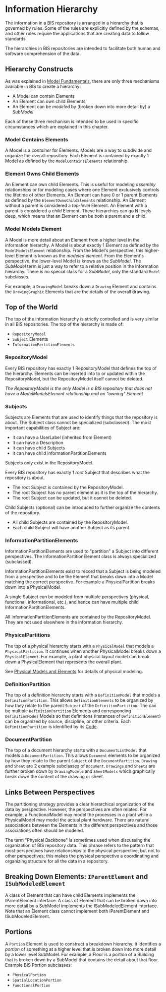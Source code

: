 # Information Hierarchy

<!-- TODO: Some of the information in this chapter will likely be moved to [Model Fundamentals](./model-fundamentals.md). It will be natural to have links from this chapter to that one. -->

The information in a BIS repository is arranged in a hierarchy that is governed by rules. Some of the rules are explicitly defined by the schemas, and other rules require the applications that are creating data to follow standards.

The hierarchies in BIS repositories are intended to facilitate both human and software comprehension of the data.

## Hierarchy Constructs

As was explained in [Model Fundamentals](./model-fundamentals.md), there are only three mechanisms available in BIS to create a hierarchy:

* A Model can contain Elements
* An Element can own child Elements
* An Element can be *modeled* by (broken down into more detail by) a *SubModel*

Each of these three mechanism is intended to be used in specific circumstances which are explained in this chapter.

### Model Contains Elements

A Model is a *container* for Elements.
Models are a way to subdivide and organize the overall repository.
Each Element is contained by exactly 1 Model as defined by the `ModelContainsElements` relationship.

### Element Owns Child Elements

An Element can own child Elements.
This is useful for modeling *assembly* relationships or for modeling cases where one Element exclusively controls the lifetime of other Elements.
An Element can have 0 or 1 parent Elements as defined by the `ElementOwnsChildElements` relationship.
An Element without a parent is considered a *top-level* Element.
An Element with a parent is considered a *child* Element.
These hierarchies can go N levels deep, which means that an Element can be both a parent and a child.

### Model Models Element

A Model is more detail about an Element from a higher level in the information hierarchy.
A Model is about exactly 1 Element as defined by the `ModelModelsElement` relationship.
From the Model's perspective, this higher-level Element is known as the *modeled element*.
From the Element's perspective, the lower-level Model is knows as the *SubModel*.
The *SubModel* term is just a way to refer to a relative position in the information hierarchy.
There is no special class for a *SubModel*, only the standard `Model` subclasses.

For example, a `DrawingModel` breaks down a `Drawing` Element and contains the `DrawingGraphic` Elements that are the details of the overall drawing.

<!-- TODO: insert figure -->

## Top of the World

The top of the information hierarchy is strictly controlled and is very similar in all BIS repositories. The top of the hierarchy is made of:

* `RepositoryModel`
* `Subject` Elements
* `InformationPartitionElements`

<!-- TODO
The following figure shows a simple example of a the top of the hierarchy.
TODO: add figure
-->

### RepositoryModel

Every BIS repository has exactly 1 RepositoryModel that defines the top of the hierarchy. Elements can be inserted into to or updated within the RepositoryModel, but the RepositoryModel itself cannot be deleted.

*The RepositoryModel is the only Model is a BIS repository that does not have a ModelModelsElement relationship and an "owning" Element*

### Subjects

Subjects are Elements that are used to identify things that the repository is about. The Subject class cannot be specialized (subclassed). The most important capabilities of Subject are:

* It can have a UserLabel (inherited from Element)
* It can have a Description
* It can have child Subjects
* It can have child InformationPartitionElements

Subjects only exist in the RepositoryModel.

Every BIS repository has exactly 1 *root* Subject that describes what the repository is about.

* The root Subject is contained by the RepositoryModel.
* The root Subject has no parent element as it is the top of the hierarchy.
* The root Subject can be updated, but it cannot be deleted.

Child Subjects (optional) can be introduced to further organize the contents of the repository.

* All child Subjects are contained by the RepositoryModel.
* Each child Subject will have another Subject as its parent.

### InformationPartitionElements

InformationPartitionElements are used to "partition" a Subject into different perspectives. The InformationPartitionElement class is always specialized (subclassed).

InformationPartitionElements exist to record that a Subject is being modeled from a perspective and to be the Element that breaks down into a Model matching the correct perspective. For example a PhysicalPartition breaks down into a PhysicalModel.

A single Subject can be modeled from multiple perspectives (physical, functional, informational, etc.), and hence can have multiple child InformationPartitionElements.

All InformationPartitionElements are contained by the RepositoryModel. They are not used elsewhere in the information hierarchy.

### PhysicalPartitions

The top of a physical hierarchy starts with a `PhysicalModel` that models a `PhysicalPartition`.
It continues when another PhysicalModel breaks down a `PhysicalElement`.
For example, a plant physical layout model can break down a PhysicalElement that represents the overall plant.

See [Physical Models and Elements](./physical-models-and-elements.md) for details of physical modeling.

<!-- TODO
### FunctionalPartitions
TODO: write text
See [Functional Models and Elements](./functional-models-and-elements.md) for details of physical modeling.
-->

<!-- TODO
### AnalysisPartitions
TODO: write text
See [Analysis Models and Elements](./functional-models-and-elements.md) for details of physical modeling.
-->

### DefinitionPartition

The top of a definition hierarchy starts with a `DefinitionModel` that models a `DefinitionPartition`.
This allows `DefinitionElements` to be organized by how they relate to the parent `Subject` of the `DefinitionPartition`.
The can be multiple `DefinitionPartition` Elements and corresponding `DefinitionModel` Models so that definitions (instances of `DefinitionElement`) can be organized by source, discipline, or other criteria.
Each `DefinitionPartition` is identified by its [Code](./glossary.md#code).

### DocumentPartition

The top of a document hierarchy starts with a `DocumentListModel` that models a `DocumentPartition`.
This allows `Document` elements to be organized by how they relate to the parent `Subject` of the `DocumentPartition`.
`Drawing` and `Sheet` are 2 example subclasses of `Document`.
`Drawings` and `Sheets` are further broken down by `DrawingModels` and `SheetModels` which graphically break down the content of the drawing or sheet.

<!-- TODO: We need a chapter on DocumentListModels -->

<!-- TODO:
### More Partitions
TODO: We should list out all the known ones.
TODO: Should we have a chapter on all the known ones?
-->

## Links Between Perspectives

The partitioning strategy provides a clear hierarchical organization of the data by perspective. However, the perspectives are often related. For example, a FunctionalModel may model the processes in a plant while a PhysicalModel may model the actual plant hardware. There are natural associations between the Elements in the different perspectives and those associations often should be modeled.

<!-- TODO: More text here. Probably a diagram also... -->

The term "Physical Backbone" is sometimes used when discussing the organization of BIS repository data. This phrase refers to the pattern that most perspectives have relationships to the physical perspective, but not to other perspectives; this makes the physical perspective a coordinating and organizing structure for all the data in a repository.

## Breaking Down Elements: `IParentElement` and `ISubModeledElement`

A class of Element that can have child Elements implements the IParentElement interface.
A class of Element that can be broken down into more detail by a SubModel implements the ISubModeledElement interface.
Note that an Element class cannot implement both IParentElement and ISubModeledElement.

## Portions

A `Portion` Element is used to construct a breakdown hierarchy.
It identifies a *portion* of something at a higher level that is broken down into more detail by a lower level SubModel.
For example, a Floor is a portion of a Building that is broken down by a SubModel that contains the detail about that floor.
Example BIS Portion subclasses:

* `PhysicalPortion`
* `SpatialLocationPortion`
* `FunctionalPortion`

<!-- TODO
## Typical Repository Organization

Two examples of repository organizations are described below. It should be noted that a single BIS repository may have multiple uses. When that occurs each use (often corresponding to an application) adds the hierarchy; the resulting hierarchy is similar to a union of the uses' hierarchies.

### iModel Bridge Repository Organization

TODO: show organization for an iModel created by both:

* One bridge with two source files
* Another bridge with one source file

### Editing Application Repository Organization

TODO

![Information Hierarchy](./media/TBD-information-hierarchy.png)
-->
